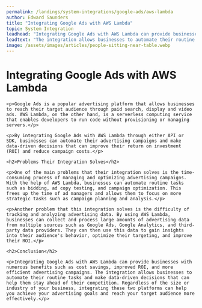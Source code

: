 ```yaml
---
permalink: /landings/system-integrations/google-ads/aws-lambda
author: Edward Saunders
title: "Integrating Google Ads with AWS Lambda"
topic: System Integration
leadhead: "Integrating Google Ads with AWS Lambda can provide businesses with numerous benefits such as cost savings, improved ROI, and more efficient advertising campaigns"
leadtext: "The integration allows businesses to automate their routine tasks and make data-driven decisions that can help them stay ahead of their competition. Regardless of the size or industry of your business, integrating these two platforms can help you achieve your advertising goals and reach your target audience more effectively."
image: /assets/images/articles/people-sitting-near-table.webp
---
```

<div class="arttext">	<h1>Integrating Google Ads with AWS Lambda</h1>

	<p>Google Ads is a popular advertising platform that allows businesses to reach their target audience through paid search, display and video ads. AWS Lambda, on the other hand, is a serverless computing service that enables developers to run code without provisioning or managing servers.</p>

	<p>By integrating Google Ads with AWS Lambda through either API or SDK, businesses can automate their advertising campaigns and make data-driven decisions that can improve their return on investment (ROI) and reduce campaign costs.</p>

	<h2>Problems Their Integration Solves</h2>

	<p>One of the main problems that their integration solves is the time-consuming process of managing and optimizing advertising campaigns. With the help of AWS Lambda, businesses can automate routine tasks such as bidding, ad copy testing, and campaign optimization. This frees up the time of ad managers and allows them to focus on more strategic tasks such as campaign planning and analysis.</p>

	<p>Another problem that this integration solves is the difficulty of tracking and analyzing advertising data. By using AWS Lambda, businesses can collect and process large amounts of advertising data from multiple sources such as Google Ads, Google Analytics, and third-party data providers. They can then use this data to gain insights into their audience's behavior, optimize their targeting, and improve their ROI.</p>

	<h2>Conclusion</h2>

	<p>Integrating Google Ads with AWS Lambda can provide businesses with numerous benefits such as cost savings, improved ROI, and more efficient advertising campaigns. The integration allows businesses to automate their routine tasks and make data-driven decisions that can help them stay ahead of their competition. Regardless of the size or industry of your business, integrating these two platforms can help you achieve your advertising goals and reach your target audience more effectively.</p>
</div>